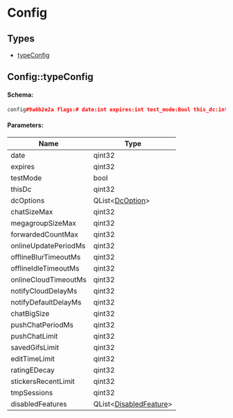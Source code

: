 # Config

## Types

* [typeConfig](#configtypeconfig)

## Config::typeConfig

#### Schema:

```c++
config#9a6b2e2a flags:# date:int expires:int test_mode:Bool this_dc:int dc_options:Vector<DcOption> chat_size_max:int megagroup_size_max:int forwarded_count_max:int online_update_period_ms:int offline_blur_timeout_ms:int offline_idle_timeout_ms:int online_cloud_timeout_ms:int notify_cloud_delay_ms:int notify_default_delay_ms:int chat_big_size:int push_chat_period_ms:int push_chat_limit:int saved_gifs_limit:int edit_time_limit:int rating_e_decay:int stickers_recent_limit:int tmp_sessions:flags.0?int disabled_features:Vector<DisabledFeature> = Config;
```

#### Parameters:

|Name|Type|
|----|----|
|date|qint32|
|expires|qint32|
|testMode|bool|
|thisDc|qint32|
|dcOptions|QList&lt;[DcOption](dcoption.md)&gt;|
|chatSizeMax|qint32|
|megagroupSizeMax|qint32|
|forwardedCountMax|qint32|
|onlineUpdatePeriodMs|qint32|
|offlineBlurTimeoutMs|qint32|
|offlineIdleTimeoutMs|qint32|
|onlineCloudTimeoutMs|qint32|
|notifyCloudDelayMs|qint32|
|notifyDefaultDelayMs|qint32|
|chatBigSize|qint32|
|pushChatPeriodMs|qint32|
|pushChatLimit|qint32|
|savedGifsLimit|qint32|
|editTimeLimit|qint32|
|ratingEDecay|qint32|
|stickersRecentLimit|qint32|
|tmpSessions|qint32|
|disabledFeatures|QList&lt;[DisabledFeature](disabledfeature.md)&gt;|

